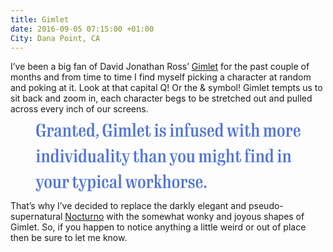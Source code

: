 ```yaml
---
title: Gimlet
date: 2016-09-05 07:15:00 +01:00
City: Dana Point, CA
---
```


I’ve been a big fan of David Jonathan Ross’ [Gimlet](https://djr.com/gimlet/) for the past couple of months and from time to time I find myself picking a character at random and poking at it. Look at that capital Q! Or the & symbol! Gimlet tempts us to sit back and zoom in, each character begs to be stretched out and pulled across every inch of our screens.
<figure>
<svg max-width="100%" width="1237" height="320" viewBox="0 0 1237 320" xmlns="http://www.w3.org/2000/svg"><title>Granted, Gimlet is i</title><path d="M35.694 64h8.55V41.507l4.813.25V38.27H24.074v3.486l11.37-.25v1.827c0 14.276-2.406 18.01-9.295 18.01-7.56 0-11.62-3.65-11.62-26.89 0-22.91 3.65-26.893 10.7-26.893 6.55 0 9.71 5.063 9.87 18.924h8.3V4.904h-8.88l.25 4.565C32.03 5.9 27.8 4.24 22.73 4.24c-10.79 0-19.09 4.89-19.09 30.29 0 23.4 6.89 30.13 19.67 30.13 5.894 0 9.712-2.08 12.285-5.23l.09 4.57zm16.714 0h23.738v-2.822l-9.213.166V36.278c0-5.81 2.656-10.375 5.81-10.375 3.07 0 3.486 2.988 3.486 8.3v4.233h8.13v-5.81c0-6.557-1.75-11.122-7.31-11.122-4.07 0-7.47 2.24-10.21 6.225l.25-5.57H52.4v3.07l5.146-.25v36.36l-5.146-.17V64zm70.83 0v-2.822c-3.32.913-5.147.166-5.147-3.154v-24.65c0-7.72-3.4-11.87-12.94-11.87-10.21 0-15.02 4.15-14.94 14.774h8.63c-.08-9.794 1.08-11.952 5.15-11.952 3.57 0 4.9 2.158 4.9 7.72v2.24c0 13.695-21.16 4.15-21.16 20.086 0 7.968 5.23 10.21 10.13 10.21 5.4 0 8.97-1.993 12.04-5.147 1.41 5.312 6.97 5.976 13.36 4.565zm-20.834-3.237c-3.486 0-5.395-1.992-5.395-7.636 0-8.88 7.47-6.723 11.95-11.537v10.54c0 5.977-2.66 8.633-6.56 8.633zM126.34 64h19.09v-2.822l-4.483.166V36.527c0-6.64 2.656-10.707 7.387-10.707 4.233 0 5.23 2.324 5.23 10.126v25.398l-4.65-.166V64h19.008v-2.822l-4.98.166V33.29c0-7.636-2.158-11.786-9.296-11.786-4.98 0-9.296 1.91-12.782 5.976l.166-5.312h-14.69v3.07l5.228-.248v36.354l-5.23-.166V64zm71.658-16.35h-5.395c.083 11.453-.913 14.11-4.15 14.11-2.905 0-3.486-2.242-3.486-8.882V25.156h10.043v-2.988h-10.043V11.046h-7.387l-1.743 11.122h-5.893v2.988h5.644v28.718c0 6.806 4.067 10.79 11.122 10.79 8.715 0 11.87-5.23 11.288-17.015zm20.283-23.324c4.65 0 5.32 4.233 4.98 14.193h-10.95c.25-12.29 2.16-14.2 5.98-14.2zm15.77 24.153h-5.97c0 9.79-2.07 13.36-7.55 13.36-5.64 0-8.3-2.66-8.3-19.09v-1.33h20.67c.75-15.94-4.31-19.92-14.36-19.92-7.96 0-16.02 3.07-16.02 21.58 0 17.68 6.48 21.58 16.69 21.58 9.8 0 14.86-4.98 14.86-16.19zm22.03 12.11c-4.81 0-6.8-3.49-6.8-17.93 0-14.45 1.91-18.1 6.98-18.1 5.23 0 7.64 3.65 7.64 18.09 0 14.02-2.65 17.92-7.8 17.92zm-5.06 4.06c5.23.08 9.38-1.83 12.95-6.06l-.25 5.39h14.61v-2.82l-5.23.16V.92H255v3.07l8.797-.165v22.41c-2.407-2.905-5.81-4.73-10.707-4.73-7.305 0-13.613 3.568-13.613 21.828 0 17.098 4.73 21.33 11.537 21.33zm32.82 9.63l8.47-8.63c1.83-1.75 2.33-3.99 2.41-6.06 0-4.07-2.07-7.39-5.48-7.39-3.23 0-5.14 2.24-5.14 4.81 0 3.57 2.49 6.14 6.81 5.72l.17.91-10.04 7.22 2.82 3.4zM345.89 64h8.55V41.507l4.814.25V38.27H334.27v3.486l11.372-.25v1.827c0 14.276-2.407 18.01-9.296 18.01-7.553 0-11.62-3.65-11.62-26.89 0-22.91 3.652-26.893 10.707-26.893 6.557 0 9.71 5.063 9.877 18.924h8.3V4.904h-8.88l.248 4.565c-2.74-3.57-6.972-5.23-12.035-5.23-10.79 0-19.09 4.89-19.09 30.29 0 23.4 6.89 30.13 19.67 30.13 5.894 0 9.712-2.08 12.285-5.23l.082 4.57zm27.255-48.887c3.57 0 5.063-1.826 5.063-5.727 0-3.9-1.494-5.727-5.063-5.727-3.735 0-5.395 1.82-5.395 5.72 0 3.9 1.66 5.72 5.395 5.72zM362.605 64h20.998v-2.822l-5.727.166V22.168H362.77v3.07l5.81-.248v36.354l-5.976-.166V64zm24.1 0h18.51v-2.822l-3.985.166V36.278c0-6.89 2.905-10.375 6.89-10.375 3.734 0 4.73 2.24 4.73 10.126v25.31l-4.316-.17V64h17.928v-2.822l-4.233.166V36.278c0-6.89 2.82-10.375 6.97-10.375 3.65 0 4.65 2.24 4.65 10.126v25.31l-4.4-.17V64h18.75v-2.822l-5.07.166V32.958c0-7.304-2.08-11.454-8.97-11.454-4.57 0-8.47 1.91-12.54 6.557-1-4.31-3.66-6.55-8.64-6.55-4.48 0-8.72 2.24-11.95 5.98l.16-5.31h-14.5v3.07l5.23-.25v36.35l-5.23-.16V64zm64.106 0h20.75v-2.822l-5.97.166V.92H450.4v3.07l5.893-.248v57.602l-5.48-.166V64zm40.37-39.674c4.65 0 5.32 4.233 4.98 14.193h-10.95c.25-12.29 2.16-14.2 5.98-14.2zm15.77 24.153h-5.97c0 9.79-2.07 13.36-7.55 13.36-5.64 0-8.3-2.66-8.3-19.09v-1.33h20.67c.75-15.94-4.31-19.92-14.36-19.92-7.96 0-16.01 3.07-16.01 21.58 0 17.68 6.48 21.58 16.69 21.58 9.8 0 14.86-4.98 14.86-16.19zm31.24-.83h-5.39c.09 11.45-.91 14.11-4.15 14.11-2.9 0-3.48-2.25-3.48-8.89V25.15h10.04v-2.99h-10.05V11.04h-7.38l-1.74 11.12h-5.89v2.99h5.65v28.72c0 6.807 4.07 10.79 11.12 10.79 8.72 0 11.87-5.23 11.29-17.014zm27.12-32.54c3.57 0 5.06-1.83 5.06-5.73 0-3.9-1.49-5.73-5.06-5.73-3.73 0-5.39 1.82-5.39 5.72 0 3.9 1.66 5.72 5.4 5.72zM554.77 64h21v-2.822l-5.728.166V22.168h-15.11v3.07l5.81-.248v36.354l-5.975-.166V64zm41.78.664c7.72 0 12.533-4.73 12.533-12.035 0-17.52-21.332-10.3-21.332-21.67 0-4.57 1.83-6.56 5.15-6.56 3.99 0 6.81 1.74 7.47 10.95h6.73V22.17h-6.55l.33 4.565c-1.82-3.735-4.89-5.23-8.96-5.23-7.13 0-11.37 4.483-11.37 11.62 0 17.43 21.42 10.293 21.42 21.83 0 4.565-1.99 6.972-6.31 6.972-5.89 0-8.63-2.905-9.29-12.118h-6.72V64h6.56l-.33-5.23c2.16 4.068 5.81 5.894 10.71 5.894zm40.73-49.55c3.57 0 5.064-1.827 5.064-5.728 0-3.9-1.495-5.727-5.064-5.727-3.735 0-5.395 1.82-5.395 5.72 0 3.9 1.66 5.72 5.396 5.72zM626.738 64h21v-2.822l-5.73.166V22.168H626.9v3.07l5.81-.248v36.354l-5.976-.166V64zm24.1 0h19.09v-2.822l-4.48.166V36.527c0-6.64 2.654-10.707 7.385-10.707 4.233 0 5.23 2.324 5.23 10.126v25.398l-4.65-.166V64h19.008v-2.822l-4.98.166V33.29c0-7.636-2.15-11.786-9.29-11.786-4.98 0-9.29 1.91-12.78 5.976l.17-5.312h-14.69v3.07l5.23-.248v36.354l-5.23-.166V64zm44.77 0h23.403v-2.822l-8.88.166v-36.27l8.88.082v-2.988h-9.46c-1.33-2.74-2.07-6.308-2.07-10.54 0-7.305 1.16-8.633 4.15-8.633 2.91 0 3.9 1.66 3.9 8.88h8.14C723.83 1.5 718.52.255 712.13.255c-6.72 0-11.286 2.906-11.286 12.7v9.213h-5.23v2.988l5.23-.083v36.27l-5.23-.165V64zm41.113.664c4.73 0 8.88-1.992 12.37-5.893l-.25 5.23h14.61v-2.82l-5.14.17V22.17h-16.19v3.07l6.89-.248v24.9c0 6.31-2.57 10.376-7.47 10.376-4.07 0-4.98-2.905-4.98-10.707V22.17h-14.28v3.07l5.07-.25v27.557c0 7.802 2.16 12.118 9.38 12.118zm47.59 0c7.72 0 12.54-4.73 12.54-12.035 0-17.52-21.33-10.3-21.33-21.67 0-4.57 1.83-6.56 5.15-6.56 3.99 0 6.81 1.74 7.47 10.95h6.73V22.17h-6.56l.33 4.565c-1.82-3.735-4.89-5.23-8.96-5.23-7.13 0-11.37 4.483-11.37 11.62 0 17.43 21.42 10.293 21.42 21.83 0 4.565-1.99 6.972-6.31 6.972-5.89 0-8.63-2.905-9.29-12.118h-6.73V64h6.56l-.33-5.23c2.16 4.068 5.81 5.894 10.71 5.894zm33.9-40.338c4.65 0 5.31 4.233 4.98 14.193h-10.96c.25-12.29 2.16-14.2 5.98-14.2zm15.77 24.153H828c0 9.79-2.076 13.36-7.554 13.36-5.644 0-8.3-2.66-8.3-19.09v-1.33h20.667c.747-15.94-4.316-19.92-14.36-19.92-7.967 0-16.018 3.07-16.018 21.58 0 17.68 6.474 21.58 16.683 21.58 9.794 0 14.857-4.98 14.857-16.19zM856 60.59c-4.815 0-6.807-3.486-6.807-17.928 0-14.443 1.91-18.095 6.972-18.095 5.23 0 7.636 3.652 7.636 18.094 0 14.03-2.65 17.93-7.8 17.93zm-5.064 4.067c5.23.083 9.38-1.826 12.948-6.06l-.25 5.396h14.61V61.17l-5.23.166V.92H854.92v3.07l8.798-.165v22.41c-2.407-2.905-5.81-4.73-10.707-4.73-7.3 0-13.61 3.568-13.61 21.828 0 17.098 4.73 21.33 11.54 21.33zm77.417-.166h8.88l8.633-39.5 3.57.25v-3.08h-13.53v3.07l6.474-.24-6.557 32.62-7.553-35.44h-8.466l-7.387 35.27-6.557-32.45 6.557.25v-3.07H892.83v3.07l3.817-.16 8.55 39.43h8.88l7.138-33.28 7.138 33.288zm34.477-49.38c3.566 0 5.06-1.82 5.06-5.72 0-3.9-1.494-5.72-5.063-5.72-3.736 0-5.396 1.83-5.396 5.73 0 3.9 1.66 5.73 5.4 5.73zM952.285 64h21v-2.822l-5.728.166V22.168H952.45v3.07l5.81-.248v36.354l-5.975-.166V64zm50.992-16.35h-5.396c.09 11.453-.91 14.11-4.15 14.11-2.9 0-3.48-2.242-3.48-8.882V25.156h10.04v-2.988h-10.04V11.046h-7.39l-1.74 11.122h-5.89v2.988h5.65v28.718c0 6.806 4.07 10.79 11.12 10.79 8.72 0 11.87-5.23 11.29-17.015zM1006.46 64h18.344v-2.74l-4.482.084v-24.9c0-6.557 2.573-10.624 7.387-10.624 4.23 0 5.31 2.407 5.31 10.126v25.398l-4.65-.166V64h18.92v-2.822l-4.98.166v-27.97c0-7.554-2.16-11.87-9.21-11.87-4.98 0-9.3 1.826-12.78 5.976V.92h-14.69v3.07l5.39-.248v57.602l-4.57-.166V64zm57.166 0h18.51v-2.822l-3.986.166V36.278c0-6.89 2.906-10.375 6.89-10.375 3.735 0 4.73 2.24 4.73 10.126v25.31l-4.315-.17V64h17.927v-2.822l-4.233.166V36.278c0-6.89 2.82-10.375 6.97-10.375 3.65 0 4.65 2.24 4.65 10.126v25.31l-4.4-.17V64h18.76v-2.822l-5.07.166V32.958c0-7.304-2.08-11.454-8.97-11.454-4.57 0-8.47 1.91-12.54 6.557-1-4.31-3.65-6.55-8.63-6.55-4.48 0-8.72 2.24-11.95 5.98l.16-5.31h-14.53v3.07l5.23-.25v36.35l-5.23-.16V64zm82.282.664c10.457 0 17.18-4.233 17.18-22.16 0-17.348-7.387-21-16.85-21-9.627 0-17.18 3.735-17.18 21.746 0 17.513 6.474 21.414 16.85 21.414zm.33-2.822c-5.31 0-7.47-3.237-7.47-19.256 0-15.687 2.076-18.26 7.22-18.26 5.314 0 7.47 2.656 7.47 18.84 0 15.356-2.073 18.676-7.22 18.676zm21.7 2.158h23.737v-2.822l-9.213.166V36.278c0-5.81 2.656-10.375 5.81-10.375 3.07 0 3.486 2.988 3.486 8.3v4.233h8.134v-5.81c0-6.557-1.743-11.122-7.304-11.122-4.067 0-7.47 2.24-10.21 6.225l.25-5.57h-14.69v3.07l5.145-.25v36.36l-5.146-.17V64zm52.65-39.674c4.65 0 5.313 4.233 4.982 14.193h-10.956c.248-12.29 2.158-14.2 5.976-14.2zm15.772 24.153h-5.976c0 9.79-2.075 13.36-7.553 13.36-5.64 0-8.3-2.66-8.3-19.09v-1.33h20.67c.75-15.94-4.31-19.92-14.36-19.92-7.96 0-16.02 3.07-16.02 21.58 0 17.68 6.48 21.58 16.69 21.58 9.8 0 14.86-4.98 14.86-16.19h.01zM12.95 135.11c3.57 0 5.063-1.826 5.063-5.727 0-3.9-1.494-5.727-5.063-5.727-3.735 0-5.395 1.825-5.395 5.726 0 3.9 1.66 5.727 5.395 5.727zM2.412 184H23.41v-2.822l-5.727.166v-39.176H2.577v3.07l5.81-.248v36.354l-5.976-.166V184zm24.1 0h19.09v-2.822l-4.482.166v-24.817c0-6.64 2.656-10.707 7.387-10.707 4.233 0 5.23 2.324 5.23 10.126v25.398l-4.65-.166V184h19.008v-2.822l-4.98.166V153.29c0-7.636-2.158-11.786-9.296-11.786-4.98 0-9.3 1.91-12.79 5.976l.16-5.312H26.51v3.07l5.23-.248v36.354l-5.23-.166V184zm62.28-3.403c-4.814 0-6.806-3.486-6.806-17.928 0-14.45 1.91-18.1 6.972-18.1 5.23 0 7.636 3.65 7.636 18.09 0 14.02-2.656 17.92-7.802 17.92zm-5.063 4.067c5.22.083 9.37-1.826 12.94-6.06L96.42 184h14.61v-2.822l-5.23.166V120.92H87.71v3.07l8.798-.165v22.41c-2.404-2.905-5.81-4.73-10.704-4.73-7.304 0-13.612 3.568-13.612 21.828 0 17.098 4.73 21.33 11.537 21.33zm41.03-49.55c3.57 0 5.06-1.827 5.06-5.728 0-3.9-1.5-5.727-5.07-5.727-3.74 0-5.4 1.82-5.4 5.72 0 3.9 1.66 5.72 5.39 5.72zM114.22 184h20.998v-2.822l-5.726.166v-39.176h-15.106v3.07l5.81-.248v36.354l-5.976-.166V184zm60.287-38.76v-3.072H160.81v3.07l7.22-.248-9.876 33.864-9.462-33.864 6.806.25v-3.072h-19.75v3.07l3.403-.165 11.62 39.425h8.89l11.79-39.425 3.07.166zm12.81-10.127c3.57 0 5.063-1.826 5.063-5.727 0-3.9-1.494-5.727-5.063-5.727-3.733 0-5.393 1.82-5.393 5.72 0 3.9 1.66 5.72 5.395 5.72zM176.782 184h20.998v-2.822l-5.725.166v-39.176H176.95v3.07l5.81-.248v36.354l-5.977-.166V184zm41.612-3.403c-4.814 0-6.806-3.486-6.806-17.928 0-14.45 1.91-18.1 6.97-18.1 5.23 0 7.636 3.65 7.636 18.09 0 14.02-2.656 17.92-7.802 17.92zm-5.063 4.067c5.23.083 9.38-1.826 12.95-6.06l-.25 5.396h14.61v-2.822l-5.23.166V120.92h-18.09v3.07l8.8-.165v22.41c-2.4-2.905-5.81-4.73-10.7-4.73-7.3 0-13.61 3.568-13.61 21.828 0 17.098 4.73 21.33 11.54 21.33zm44.11 0c4.73 0 8.88-1.992 12.37-5.893l-.25 5.23h14.61v-2.82l-5.14.17v-39.18h-16.19v3.07l6.89-.25v24.9c0 6.31-2.57 10.38-7.47 10.38-4.06 0-4.98-2.9-4.98-10.7v-27.39H243v3.07l5.062-.25v27.56c0 7.8 2.158 12.12 9.38 12.12zm65.93-.664v-2.822c-3.32.913-5.14.166-5.14-3.154v-24.65c0-7.72-3.4-11.87-12.94-11.87-10.21 0-15.02 4.15-14.94 14.774h8.63c-.08-9.794 1.08-11.952 5.14-11.952 3.57 0 4.9 2.158 4.9 7.72v2.24c0 13.695-21.16 4.15-21.16 20.086 0 7.968 5.23 10.21 10.13 10.21 5.4 0 8.97-1.993 12.04-5.147 1.41 5.312 6.97 5.976 13.36 4.565zm-20.83-3.237c-3.48 0-5.39-1.992-5.39-7.636 0-8.88 7.47-6.723 11.95-11.537v10.54c0 5.977-2.65 8.633-6.55 8.633zM325.97 184h20.75v-2.822l-5.975.166V120.92h-15.19v3.07l5.894-.248v57.602l-5.48-.166V184zm34.227-48.887c3.57 0 5.063-1.826 5.063-5.727 0-3.9-1.494-5.727-5.063-5.727-3.735 0-5.395 1.82-5.395 5.72 0 3.9 1.66 5.72 5.395 5.72zM349.657 184h20.998v-2.822l-5.727.166v-39.176h-15.106v3.07l5.81-.248v36.354l-5.976-.166V184zm50.992-16.35h-5.4c.08 11.453-.92 14.11-4.15 14.11-2.91 0-3.49-2.242-3.49-8.882v-27.722h10.04v-2.988h-10.04v-11.122h-7.39l-1.75 11.122h-5.89v2.988h5.64v28.718c0 6.806 4.06 10.79 11.12 10.79 8.71 0 11.87-5.23 11.29-17.015zm12.48 31.788c6.05 0 8.63-2.656 10.45-8.3l14.36-46.065 3.32.166v-3.08h-13.61v3.07l6.89-.17-9.13 29.79-9.88-29.88 6.72.25v-3.08H402.5v3.07l3.653-.25 15.106 42.33-.67 2.24c-1.33 4.81-2.66 6.55-5.81 6.55-3.07 0-3.82-3.32-3.82-9.55h-7.64c0 9.46 2.82 12.86 9.79 12.86zm69.86-31.79h-5.4c.08 11.455-.92 14.11-4.15 14.11-2.91 0-3.49-2.24-3.49-8.88v-27.722H480v-2.988h-10.04v-11.122h-7.386l-1.743 11.122h-5.89v2.988h5.65v28.718c0 6.806 4.07 10.79 11.13 10.79 8.72 0 11.87-5.23 11.29-17.015zM486.18 184h18.343v-2.74l-4.48.084v-24.9c0-6.557 2.574-10.624 7.388-10.624 4.24 0 5.32 2.407 5.32 10.126v25.398l-4.65-.166V184h18.93v-2.822l-4.98.166v-27.97c0-7.554-2.16-11.87-9.21-11.87-4.98 0-9.29 1.826-12.78 5.976v-26.56h-14.7v3.07l5.4-.248v57.602l-4.56-.166V184zm80.208 0v-2.822c-3.32.913-5.146.166-5.146-3.154v-24.65c0-7.72-3.403-11.87-12.948-11.87-10.21 0-15.023 4.15-14.94 14.774h8.632c-.083-9.794 1.08-11.952 5.146-11.952 3.57 0 4.897 2.158 4.897 7.72v2.24c0 13.695-21.17 4.15-21.17 20.086 0 7.968 5.23 10.21 10.12 10.21 5.39 0 8.96-1.993 12.03-5.147 1.41 5.312 6.97 5.976 13.36 4.565zm-20.833-3.237c-3.486 0-5.395-1.992-5.395-7.636 0-8.88 7.47-6.723 11.952-11.537v10.54c0 5.977-2.656 8.633-6.557 8.633zM569.488 184h19.09v-2.822l-4.482.166v-24.817c0-6.64 2.656-10.707 7.387-10.707 4.233 0 5.23 2.324 5.23 10.126v25.398l-4.65-.166V184h19.008v-2.822l-4.98.166V153.29c0-7.636-2.15-11.786-9.29-11.786-4.98 0-9.29 1.91-12.78 5.976l.17-5.312H569.5v3.07l5.23-.248v36.354l-5.23-.166V184zm66.212 15.438c6.06 0 8.632-2.656 10.458-8.3l14.36-46.065 3.32.166v-3.08h-13.613v3.07l6.89-.17-9.13 29.79-9.878-29.88 6.723.25v-3.08h-19.754v3.07l3.652-.25 15.106 42.33-.664 2.24c-1.328 4.81-2.656 6.55-5.81 6.55-3.07 0-3.818-3.32-3.818-9.55h-7.636c0 9.46 2.822 12.86 9.794 12.86zm47.258-14.774c10.458 0 17.18-4.233 17.18-22.16 0-17.348-7.386-21-16.848-21-9.628 0-17.18 3.735-17.18 21.746 0 17.513 6.473 21.414 16.848 21.414zm.332-2.822c-5.312 0-7.47-3.237-7.47-19.256 0-15.687 2.075-18.26 7.22-18.26 5.313 0 7.47 2.656 7.47 18.84 0 15.356-2.074 18.676-7.22 18.676zm35.305 2.822c4.73 0 8.88-1.992 12.367-5.893l-.25 5.23h14.61v-2.82l-5.147.17v-39.18H723.99v3.07l6.89-.25v24.9c0 6.31-2.574 10.38-7.47 10.38-4.068 0-4.98-2.9-4.98-10.7v-27.39h-14.277v3.07l5.063-.25v27.56c0 7.8 2.158 12.12 9.38 12.12zm42.89-.664h18.508v-2.822l-3.984.166v-25.066c0-6.89 2.9-10.375 6.88-10.375 3.73 0 4.73 2.24 4.73 10.126v25.31l-4.32-.17V184h17.93v-2.822l-4.24.166v-25.066c0-6.89 2.82-10.375 6.97-10.375 3.65 0 4.64 2.24 4.64 10.126v25.31l-4.4-.17V184h18.76v-2.822l-5.07.166v-28.386c0-7.304-2.08-11.454-8.97-11.454-4.57 0-8.47 1.91-12.54 6.557-1-4.31-3.656-6.55-8.636-6.55-4.483 0-8.716 2.24-11.953 5.98l.168-5.31h-14.52v3.07l5.23-.25v36.36l-5.23-.16v2.8zm75.145-48.887c3.57 0 5.063-1.826 5.063-5.727 0-3.9-1.494-5.727-5.063-5.727-3.735 0-5.395 1.82-5.395 5.72 0 3.9 1.66 5.72 5.395 5.72zM826.09 184h20.998v-2.822l-5.727.166v-39.176h-15.1v3.07l5.81-.248v36.354l-5.97-.166V184zm40.533-19.34c-3.735 0-5.146-2.157-5.146-10.374 0-8.383 1.41-10.21 5.063-10.21 3.486 0 4.98 1.993 4.98 10.21s-1.494 10.375-4.897 10.375zm.083 35.36c12.284 0 19.256-5.894 19.256-16.518 0-6.39-3.57-9.96-11.537-9.545l-11.288.58c-4.233.167-5.81-.746-5.81-3.65 0-2.906 1.577-3.985 5.644-3.985h3.41c7.8 0 13.53-3.07 13.53-12.782 0-4.233-1.08-7.138-2.9-9.047l8.55.166v-3.08h-9.71l-.41 1.49c-2.32-1.58-5.47-2.16-8.96-2.16-7.55 0-13.36 2.74-13.36 12.7 0 6.14 2.24 9.54 5.73 11.28-4.65.99-7.14 3.9-7.14 8.3 0 6.39 4.24 9.21 10.71 8.88l10.54-.58c4.15-.17 5.4.99 5.4 4.65 0 6.05-2.99 10.79-10.87 10.79-8.21 0-9.46-3.91-9.46-12.62h-8.96c0 10.54 4.73 15.1 17.68 15.1zm22.11-16.02h18.342v-2.74l-4.482.084v-24.9c0-6.557 2.573-10.624 7.387-10.624 4.233 0 5.312 2.407 5.312 10.126v25.398l-4.648-.166V184h18.924v-2.822l-4.98.166v-27.97c0-7.554-2.15-11.87-9.21-11.87-4.98 0-9.29 1.826-12.78 5.976v-26.56h-14.69v3.07l5.4-.248v57.602l-4.56-.166V184zm71.077-16.35h-5.395c.083 11.453-.913 14.11-4.15 14.11-2.905 0-3.486-2.242-3.486-8.882v-27.722h10.043v-2.988h-10.043v-11.122h-7.387l-1.743 11.122h-5.893v2.988h5.64v28.718c0 6.806 4.06 10.79 11.12 10.79 8.71 0 11.87-5.23 11.29-17.015zM976.47 184h23.407v-2.822l-8.88.166v-36.27l8.88.082v-2.988h-9.462c-1.328-2.74-2.075-6.308-2.075-10.54 0-7.305 1.162-8.633 4.15-8.633 2.905 0 3.9 1.66 3.9 8.88h8.135c.166-10.374-5.146-11.62-11.537-11.62-6.723 0-11.288 2.906-11.288 12.7v9.213h-5.23v2.988l5.23-.083v36.27l-5.23-.165V184zm38.046-48.887c3.57 0 5.063-1.826 5.063-5.727 0-3.9-1.5-5.727-5.07-5.727-3.74 0-5.4 1.82-5.4 5.72 0 3.9 1.66 5.72 5.39 5.72zM1003.976 184h20.998v-2.822l-5.727.166v-39.176h-15.106v3.07l5.81-.248v36.354l-5.97-.166V184zm24.1 0h19.09v-2.822l-4.483.166v-24.817c0-6.64 2.656-10.707 7.387-10.707 4.233 0 5.23 2.324 5.23 10.126v25.398l-4.65-.166V184h19.008v-2.822l-4.98.166V153.29c0-7.636-2.158-11.786-9.296-11.786-4.98 0-9.296 1.91-12.782 5.976l.166-5.312h-14.69v3.07l5.228-.248v36.354l-5.23-.166V184zm62.28-3.403c-4.814 0-6.806-3.486-6.806-17.928 0-14.45 1.91-18.1 6.972-18.1 5.23 0 7.636 3.65 7.636 18.09 0 14.02-2.656 17.92-7.802 17.92zm-5.063 4.067c5.23.083 9.38-1.826 12.948-6.06L1098 184h14.608v-2.822l-5.23.166V120.92h-18.092v3.07l8.8-.165v22.41c-2.408-2.905-5.81-4.73-10.708-4.73-7.304 0-13.612 3.568-13.612 21.828 0 17.098 4.73 21.33 11.537 21.33zm54.01-49.55c3.57 0 5.064-1.827 5.064-5.728 0-3.9-1.494-5.727-5.063-5.727-3.735 0-5.395 1.82-5.395 5.72 0 3.9 1.66 5.72 5.39 5.72zM1128.763 184h21v-2.822l-5.727.166v-39.176h-15.106v3.07l5.81-.248v36.354l-5.977-.166V184zm24.1 0h19.09v-2.822l-4.48.166v-24.817c0-6.64 2.656-10.707 7.387-10.707 4.232 0 5.228 2.324 5.228 10.126v25.398l-4.65-.166V184h19.008v-2.822l-4.98.166V153.29c0-7.636-2.157-11.786-9.295-11.786-4.98 0-9.29 1.91-12.78 5.976l.17-5.312h-14.69v3.07l5.23-.248v36.354l-5.23-.166V184zM11.293 319.438c6.06 0 8.63-2.656 10.458-8.3l14.36-46.065 3.32.166v-3.08H25.82v3.07l6.89-.17-9.13 29.79-9.878-29.88 6.72.25v-3.08H.67v3.07l3.652-.25 15.106 42.33-.664 2.24c-1.328 4.81-2.656 6.55-5.81 6.55-3.07 0-3.818-3.32-3.818-9.55H1.498c0 9.46 2.822 12.86 9.794 12.86zm47.258-14.774c10.46 0 17.18-4.233 17.18-22.16 0-17.348-7.38-21-16.84-21-9.63 0-17.18 3.735-17.18 21.746 0 17.513 6.48 21.414 16.85 21.414zm.34-2.822c-5.31 0-7.47-3.237-7.47-19.256 0-15.687 2.08-18.26 7.22-18.26 5.32 0 7.47 2.656 7.47 18.84 0 15.356-2.07 18.676-7.22 18.676zm35.31 2.822c4.73 0 8.88-1.992 12.37-5.893l-.25 5.23h14.61v-2.82l-5.14.17v-39.18h-16.2v3.07l6.89-.25v24.9c0 6.31-2.57 10.38-7.47 10.38-4.06 0-4.98-2.9-4.98-10.7v-27.39H79.75v3.07l5.063-.25v27.56c0 7.8 2.158 12.12 9.38 12.12zm29.9-.664h23.74v-2.822l-9.21.166v-25.066c0-5.81 2.66-10.375 5.81-10.375 3.07 0 3.49 2.988 3.49 8.3v4.233h8.14v-5.81c0-6.557-1.74-11.122-7.3-11.122-4.07 0-7.47 2.24-10.21 6.225l.25-5.57h-14.7v3.07l5.15-.25v36.35l-5.14-.17V304zm75.01-16.35h-5.39c.09 11.453-.91 14.11-4.15 14.11-2.9 0-3.48-2.242-3.48-8.882v-27.722h10.04v-2.988h-10.04v-11.122h-7.39l-1.74 11.122h-5.89v2.988h5.64v28.718c0 6.806 4.06 10.79 11.12 10.79 8.71 0 11.87-5.23 11.29-17.015zm12.48 31.788c6.06 0 8.64-2.656 10.46-8.3l14.36-46.065 3.32.166v-3.08h-13.61v3.07l6.89-.17-9.13 29.79-9.87-29.88 6.72.25v-3.08h-19.76v3.07l3.66-.25 15.11 42.33-.66 2.24c-1.33 4.81-2.66 6.55-5.81 6.55-3.07 0-3.82-3.32-3.82-9.55h-7.64c0 9.46 2.82 12.86 9.79 12.86zm51.74-17.845c-5.31 0-7.63-3.652-7.63-18.094 0-14.03 2.66-18.02 7.8-18.02 4.9 0 6.81 3.57 6.81 18.01 0 14.44-1.91 18.09-6.97 18.09zm-22.16 17.264h22.74v-2.905l-8.13.166V299.85c2.41 3.154 5.9 4.814 10.71 4.814 7.22 0 13.62-3.403 13.62-21.83 0-17.18-4.81-21.33-11.53-21.33-5.32 0-9.47 1.743-12.95 6.06l.24-5.396h-14.69v3.07l5.31-.248v51.21l-5.31-.165v2.822zm54.48-63.744c3.57 0 5.07-1.826 5.07-5.727 0-3.9-1.49-5.727-5.06-5.727-3.73 0-5.39 1.82-5.39 5.72 0 3.9 1.66 5.72 5.4 5.72zM285.11 304h20.995v-2.822l-5.727.166v-39.176H285.27v3.07l5.81-.248v36.354l-5.976-.166V304zm41.28.664c10.124 0 15.19-5.56 14.94-17.845h-6.23c.25 11.45-2.24 14.94-7.136 14.94-5.395 0-8.217-1.91-8.217-19.01 0-15.94 1.66-18.43 6.06-18.43 3.983 0 4.564 2.57 4.232 13.44h9.62c.33-12.37-4.57-16.27-13.61-16.27-8.14 0-15.94 3.32-15.94 21.49 0 17.84 6.64 21.66 16.26 21.66zm55.14-.664v-2.822c-3.32.913-5.146.166-5.146-3.154v-24.65c0-7.72-3.403-11.87-12.948-11.87-10.21 0-15.023 4.15-14.94 14.774h8.632c-.083-9.794 1.08-11.952 5.146-11.952 3.57 0 4.897 2.158 4.897 7.72v2.24c0 13.695-21.16 4.15-21.16 20.086 0 7.968 5.23 10.21 10.13 10.21 5.4 0 8.97-1.993 12.04-5.147 1.41 5.312 6.97 5.976 13.37 4.565zm-20.833-3.237c-3.486 0-5.395-1.992-5.395-7.636 0-8.88 7.47-6.723 11.952-11.537v10.54c0 5.977-2.656 8.633-6.557 8.633zM384.132 304h20.75v-2.822l-5.976.166V240.92h-15.19v3.07l5.894-.248v57.602l-5.478-.166V304zm70.61.498h8.882l8.632-39.508 3.57.25v-3.072h-13.53v3.07l6.474-.248-6.557 32.62-7.553-35.442h-8.466l-7.387 35.275-6.557-32.453 6.557.25v-3.072H419.22v3.07l3.817-.165 8.55 39.425h8.88l7.138-33.283 7.138 33.283zm40.7.166c10.46 0 17.182-4.233 17.182-22.16 0-17.348-7.387-21-16.85-21-9.627 0-17.18 3.735-17.18 21.746 0 17.513 6.474 21.414 16.85 21.414zm.333-2.822c-5.312 0-7.47-3.237-7.47-19.256 0-15.687 2.075-18.26 7.22-18.26 5.313 0 7.47 2.656 7.47 18.84 0 15.356-2.074 18.676-7.22 18.676zM517.47 304h23.737v-2.822l-9.213.166v-25.066c0-5.81 2.656-10.375 5.81-10.375 3.07 0 3.486 2.988 3.486 8.3v4.233h8.134v-5.81c0-6.557-1.743-11.122-7.304-11.122-4.067 0-7.47 2.24-10.21 6.225l.25-5.57h-14.69v3.07l5.145-.25v36.35l-5.146-.17V304zm53.73 0v-2.822l-4.648.166V283h2.573l8.3 18.26-3.652-.082V304h17.098v-2.822l-3.32.083-11.53-23.4 7.89-12.78 4.73.17v-3.07h-16.85v3.07l7.89-.25-8.8 14.86h-4.31v-38.93h-14.69V244l5.4-.165v57.52l-4.89-.167V304h18.84zm21.943 0h18.343v-2.74l-4.482.084v-24.9c0-6.557 2.573-10.624 7.387-10.624 4.24 0 5.32 2.407 5.32 10.126v25.398l-4.65-.166V304h18.93v-2.822l-4.98.166v-27.97c0-7.554-2.16-11.87-9.21-11.87-4.98 0-9.29 1.826-12.78 5.976v-26.56h-14.69v3.07l5.4-.248v57.602l-4.56-.166V304zm61.866.664c10.45 0 17.18-4.233 17.18-22.16 0-17.348-7.39-21-16.85-21-9.63 0-17.18 3.735-17.18 21.746 0 17.513 6.47 21.414 16.85 21.414zm.33-2.822c-5.31 0-7.47-3.237-7.47-19.256 0-15.687 2.07-18.26 7.22-18.26 5.31 0 7.47 2.656 7.47 18.84 0 15.356-2.08 18.676-7.22 18.676zM677.03 304h23.738v-2.822l-9.212.166v-25.066c0-5.81 2.654-10.375 5.81-10.375 3.07 0 3.484 2.988 3.484 8.3v4.233h8.134v-5.81c0-6.557-1.745-11.122-7.306-11.122-4.067 0-7.47 2.24-10.21 6.225l.25-5.57h-14.69v3.07l5.145-.25v36.35l-5.147-.17V304zm53.65.664c7.718 0 12.532-4.73 12.532-12.035 0-17.52-21.33-10.3-21.33-21.67 0-4.57 1.825-6.56 5.145-6.56 3.985 0 6.807 1.74 7.47 10.95h6.724v-13.19h-6.55l.33 4.56c-1.82-3.74-4.89-5.23-8.96-5.23-7.13 0-11.37 4.48-11.37 11.62 0 17.43 21.42 10.29 21.42 21.83 0 4.56-1.99 6.97-6.31 6.97-5.89 0-8.63-2.91-9.29-12.12h-6.72V304h6.56l-.33-5.23c2.16 4.068 5.81 5.894 10.71 5.894zm33.893-40.338c4.648 0 5.312 4.233 4.98 14.193H758.6c.25-12.29 2.16-14.2 5.977-14.2zm15.77 24.153h-5.976c0 9.79-2.074 13.36-7.55 13.36-5.646 0-8.3-2.66-8.3-19.09v-1.33h20.665c.747-15.94-4.316-19.92-14.36-19.92-7.967 0-16.018 3.07-16.018 21.58 0 17.68 6.473 21.58 16.682 21.58 9.793 0 14.856-4.98 14.856-16.19zm12.15 15.85c3.568 0 5.062-2.33 5.062-6.06 0-3.74-1.496-6.06-5.065-6.06-3.9 0-5.312 2.32-5.312 6.06 0 3.73 1.41 6.06 5.313 6.06z" fill="#5074D9" fill-rule="evenodd"/></svg>
</figure>

That’s why I’ve decided to replace the darkly elegant and pseudo-supernatural [Nocturno](https://www.typotheque.com/fonts/nocturno) with the somewhat wonky and joyous shapes of Gimlet. So, if you happen to notice anything a little weird or out of place then be sure to let me know.